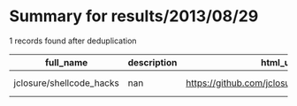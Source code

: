 
# Summary for results/2013/08/29
    
1 records found after deduplication

| full_name | description | html_url | matched_list | matched_count | pushed_at | size | stargazers_count | language | forks_count |
|--------------------------|---------------|---------------------------------------------|----------------|-----------------|---------------------------|--------|--------------------|------------|---------------|
| jclosure/shellcode_hacks | nan | https://github.com/jclosure/shellcode_hacks | ['shellcode'] | 1 | 2013-08-29 02:29:45+00:00 | 80 | 0 | C | 0 |
